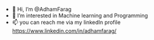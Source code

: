 - 👋 Hi, I’m @AdhamFarag
- 👀 I’m interested in Machine learning and Programming
- 📫 you can reach me via my linkedIn profile https://www.linkedin.com/in/adhamfarag/

<!---
AdhamFarag/AdhamFarag is a ✨ special ✨ repository because its `README.md` (this file) appears on your GitHub profile.
You can click the Preview link to take a look at your changes.
--->
